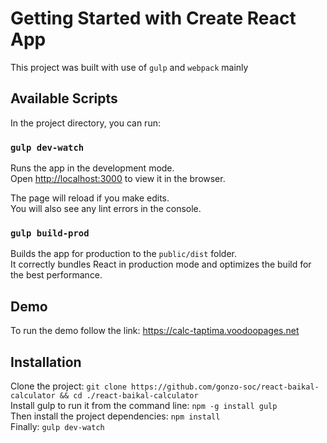 # Getting Started with Create React App

This project was built with use of `gulp` and `webpack` mainly

## Available Scripts

In the project directory, you can run:

### `gulp dev-watch`

Runs the app in the development mode.\
Open [http://localhost:3000](http://localhost:3000) to view it in the browser.

The page will reload if you make edits.\
You will also see any lint errors in the console.

### `gulp build-prod`

Builds the app for production to the `public/dist` folder.\
It correctly bundles React in production mode and optimizes the build for the best performance.

## Demo
To run the demo follow the link: https://calc-taptima.voodoopages.net

## Installation
Clone the project: `git clone https://github.com/gonzo-soc/react-baikal-calculator && cd ./react-baikal-calculator`\
Install gulp to run it from the command line: `npm -g install gulp`\
Then install the project dependencies: `npm install`\
Finally: `gulp dev-watch`